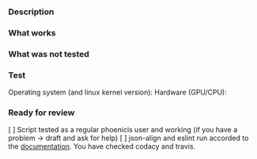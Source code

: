 ### Description

### What works

### What was not tested

### Test
Operating system (and linux kernel version): 
Hardware (GPU/CPU):

### Ready for review
[ ] Script tested as a regular phoenicis user and working (if you have a problem -> draft and ask for help)
[ ] json-align and eslint run accorded to the [documentation](https://phoenicisorg.github.io/scripts/General/tools/). You have checked codacy and travis.
